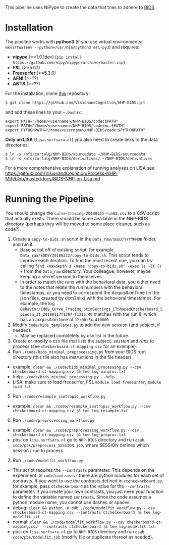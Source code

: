 This pipeline uses NiPype to create the data that tries to adhere to [BIDS](http://bids.neuroimaging.io).

Installation
============

The pipeline works with **python3** (if you use virtual environments: `mkvirtualenv --python=/usr/bin/python3 mri-py3`) and requires:
* **nipype** (>=1.0.1dev) (`pip install https://github.com/nipy/nipype/archive/master.zip`)
* **FSL** (>=5.0.1)
* **Freesurfer** (>=5.3.0)
* **AFNI** (>=??)
* **ANTS** (>=??)

For the installation, clone [this](https://github.com/VisionandCognition/NHP-BIDS/) repository:

    $ git clone https://github.com/VisionandCognition/NHP-BIDS.git
    
and add these lines to your ``~.bashrc`` :

```
export PATH="/home/<username>/NHP-BIDS/code:$PATH"
export PATH="/home/<username>/NHP-BIDS/code/mc:$PATH"
export PYTHONPATH="/home/<username>/NHP-BIDS/code:$PYTHONPATH"
``` 

**Only on LISA** (`lisa.surfsara.nl`) you also need to create links to the data directories:

    $ ln -s /nfs/cortalg/NHP-BIDS/sourcedata ~/NHP-BIDS/sourcedata
    $ ln -s /nfs/cortalg/NHP-BIDS/derivatives/ ~/NHP-BIDS/derivatives

For a more comprehensive explanation of running analyses on LISA see https://github.com/VisionandCognition/Process-NHP-MRI/blob/master/docs/BIDS-NHP-on-Lisa.md


Running the Pipeline
====================

You should change the `curve-tracing-20180125-run02.csv` to a CSV script that actually exists. There should be some available in the NHP-BIDS directory (perhaps they will be moved to some place cleaner, such as code?).

1. Create a `copy-to-bids.sh` script in the `Data_raw/SUBJ/YYYYMMDD` folder, and run it.
   * Base script off of existing script, for example, `Data_raw/EDDY/20180222/copy-to-bids.sh`. This script tends to improve each iteration. To find the most recent one, you can try calling `find -maxdepth 3 -name "copy-to-bids.sh" -exec ls -lt {} +` from the `Data_raw` directory. Your colleague, however, maybe keeping a secret version to themselves.
   * In order to match the runs with the behavioral data, you either need to the notes that relate the run numbers with the behavioral timestamps, or you need to correspond the AcquisitionTime (in the json files, created by dcm2niix) with the behavioral timestamps. For example, the log `Behavior/Eddy_Curve_Tracing_StimSettings_CTShapedCheckerboard_Spinoza_3T_20180117T1207-T1215.49` matches with the run 8, which has an acquisition time of `12:08:54.410000`.
2. Modify `code/bids_templates.py` to add the new session (and subject, if needed).
   * May be replaced completely by csv list in the future.
3. Create or modify a csv file that lists the *subject, session* and *runs* to process (see `checkerboard-ct-mapping.csv` for an example).
4. Run `./code/bids_minimal_preprocessing.py` from your BIDS root directory (this file also has instructions in the file header).
  * example: `clear && ./code/bids_minimal_processing.py --csv checkerboard-ct-mapping.csv |& tee log-minproc.txt`
  * help: `./code/bids_minimal_processing.py --help`
  * LISA: make sure to load freesurfer, FSL ``module load freesurfer``, ``module load fsl``
5. Run `./code/resample_isotropic_workflow.py`
  * example: `clear && ./code/resample_isotropic_workflow.py --csv checkerboard-ct-mapping.csv |& tee log-resample.txt`
6. Run `./code/preprocessing_workflow.py`
  * example: `clear && ./code/preprocessing_workflow.py --csv checkerboard-ct-mapping.csv |& tee log-preproc.txt`
  * pbs: on `lisa.surfsara.nl` go to `NHP-BIDS` directory and run `qsub code/pbs/preprocess_SESSION.job`, where SESSION defines which session / run to process.
7. Run `./code/modelfit_workflow.py`
  * This script requires the `--contrasts` parameter. This depends on the experiment. In `code/contrasts/` there are python modules for each set of contrasts. If you want to use the contrasts defined in `ctcheckerboard.py`, for example, pass `ctcheckerboard` as the value for the `--contrasts` parameter. If you create your own contrasts, you just need your function to define the variable named `contrasts`. Since the code assumes a python module name, you cannot use dashes or spaces.
  * debug: `clear && python -m pdb ./code/modelfit_workflow.py --csv checkerboard-ct-mapping.csv --contrasts ctcheckerboard |& tee log-modelfit.txt`
  * normal: `clear && ./code/modelfit_workflow.py --csv checkerboard-ct-mapping.csv  --contrasts ctcheckerboard |& tee log-modelfit.txt`
  * pbs: on `lisa.surfsara.nl` go to `NHP-BIDS` directory and run `qsub code/pbs/modelfit.job` (modify file or duplicate thereof as needed).
